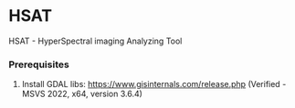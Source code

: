 # HSAT
HSAT - HyperSpectral imaging Analyzing Tool

### Prerequisites
1. Install GDAL libs: https://www.gisinternals.com/release.php
(Verified - MSVS 2022, x64, version 3.6.4)